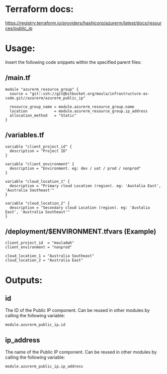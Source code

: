 # Terraform docs:

https://registry.terraform.io/providers/hashicorp/azurerm/latest/docs/resources/public_ip

# Usage:

Insert the following code snippets within the specified parent files:

## /main.tf

```t
module "azurerm_resource_group" {
  source = "git::ssh://git@bitbucket.org/moula/infrastructure-as-code.git//azurerm/azurerm_public_ip"

  resource_group_name = module.azurerm_resource_group.name
  location            = module.azurerm_resource_group.ip_address
  allocation_method   = "Static"
}

```

## /variables.tf

```t
variable "client_project_id" {
  description = "Project ID"
}

variable "client_environment" {
  description = "Environment. eg: dev / uat / prod / nonprod"
}

variable "cloud_location_1" {
  description = "Primary cloud Location (region). eg: 'Austalia East', 'Australia Southeast'"
}

variable "cloud_location_2" {
  description = "Secondary cloud Location (region). eg: 'Austalia East', 'Australia Southeast'"
}
```

## /deployment/$ENVIRONMENT.tfvars  (Example)

```t
client_project_id  = "mouladwh"
client_environment = "nonprod"

cloud_location_1 = "Australia Southeast"
cloud_location_2 = "Australia East"
```

# Outputs:

## id 

The ID of the Public IP component. Can be reused in other modules by calling the following variable:

```
module.azurerm_public_ip.id
```

## ip_address 

The name of the Public IP component. Can be reused in other modules by calling the following variable:


```
module.azurerm_public_ip.ip_address
```
